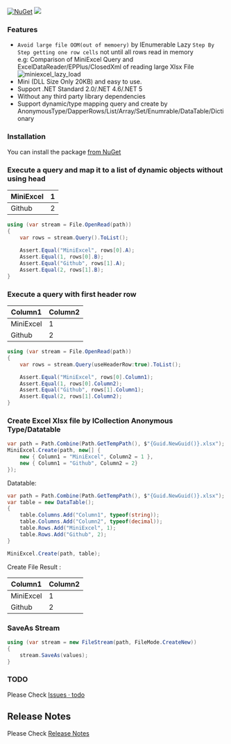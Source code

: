 [![NuGet](https://img.shields.io/nuget/v/MiniExcel.svg)](https://www.nuget.org/packages/MiniExcel)  [![](https://img.shields.io/nuget/dt/MiniExcel.svg)](https://www.nuget.org/packages/MiniExcel)  


### Features
- `Avoid large file OOM(out of memoery)` by IEnumerable Lazy `Step By Step getting one row cells` not until all rows read in memory  
e.g:  Comparison of MiniExcel Query and ExcelDataReader/EPPlus/ClosedXml of reading large Xlsx File
![miniexcel_lazy_load](https://user-images.githubusercontent.com/12729184/111034290-e5588a80-844f-11eb-8c84-6fdb6fb8f403.gif)
- Mini (DLL Size Only 20KB) and easy to use.
- Support .NET Standard 2.0/.NET 4.6/.NET 5
- Without any third party library dependencies
- Support dynamic/type mapping query and create by AnonymousType/DapperRows/List/Array/Set/Enumrable/DataTable/Dictionary

### Installation

You can install the package [from NuGet](https://www.nuget.org/packages/MiniExcel)

### Execute a query and map it to a list of dynamic objects without using head

| MiniExcel     | 1     | 
| -------- | -------- | 
| Github     | 2     | 

```C#
using (var stream = File.OpenRead(path))
{
    var rows = stream.Query().ToList();
                
    Assert.Equal("MiniExcel", rows[0].A);
    Assert.Equal(1, rows[0].B);
    Assert.Equal("Github", rows[1].A);
    Assert.Equal(2, rows[1].B);
}
```

### Execute a query with first header row

| Column1 | Column2 | 
| -------- | -------- | 
| MiniExcel     | 1     |  
| Github     | 2     | 


```C#
using (var stream = File.OpenRead(path))
{
    var rows = stream.Query(useHeaderRow:true).ToList();

    Assert.Equal("MiniExcel", rows[0].Column1);
    Assert.Equal(1, rows[0].Column2);
    Assert.Equal("Github", rows[1].Column1);
    Assert.Equal(2, rows[1].Column2);
}
```

### Create Excel Xlsx file by ICollection Anonymous Type/Datatable
```C#
var path = Path.Combine(Path.GetTempPath(), $"{Guid.NewGuid()}.xlsx");
MiniExcel.Create(path, new[] {
    new { Column1 = "MiniExcel", Column2 = 1 },
    new { Column1 = "Github", Column2 = 2}
});
```

Datatable:  
```C#
var path = Path.Combine(Path.GetTempPath(), $"{Guid.NewGuid()}.xlsx");
var table = new DataTable();
{
    table.Columns.Add("Column1", typeof(string));
    table.Columns.Add("Column2", typeof(decimal));
    table.Rows.Add("MiniExcel", 1);
    table.Rows.Add("Github", 2);
}

MiniExcel.Create(path, table);
```

Create File Result : 

| Column1 | Column2 | 
| -------- | -------- | 
| MiniExcel     | 1     |  
| Github     | 2     | 

### SaveAs Stream

```C#
using (var stream = new FileStream(path, FileMode.CreateNew))
{
    stream.SaveAs(values);
}
```

### TODO

Please Check [Issues · todo](https://github.com/shps951023/MiniExcel/labels/todo)

## Release Notes

Please Check [Release Notes](https://github.com/shps951023/MiniExcel/tree/master/docs)